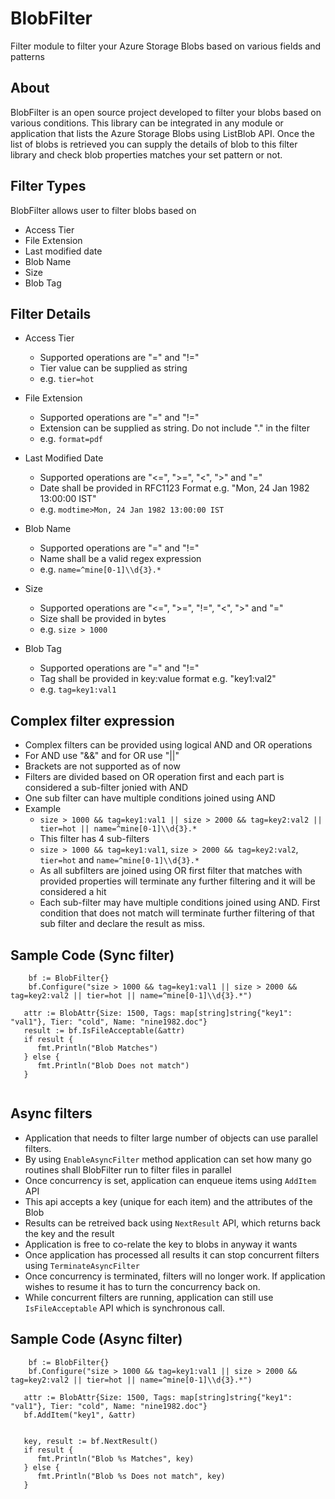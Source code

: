 # BlobFilter 
Filter module to filter your Azure Storage Blobs based on various fields and patterns

## About
BlobFilter is an open source project developed to filter your blobs based on various conditions. This library can be integrated in any module or application that lists the Azure Storage Blobs using ListBlob API. Once the list of blobs is retrieved you can supply the details of blob to this filter library and check blob properties matches your set pattern or not.

## Filter Types
BlobFilter allows user to filter blobs based on
- Access Tier
- File Extension
- Last modified date
- Blob Name
- Size
- Blob Tag


## Filter Details
* Access Tier
   - Supported operations are "=" and "!="
   - Tier value can be supplied as string
   - e.g. ```tier=hot```

* File Extension
   - Supported operations are "=" and "!="
   - Extension can be supplied as string. Do not include "." in the filter
   - e.g. ```format=pdf```

* Last Modified Date
   - Supported operations are "<=", ">=", "<", ">" and "="
   - Date shall be provided in RFC1123 Format e.g. "Mon, 24 Jan 1982 13:00:00 IST"
   - e.g. ```modtime>Mon, 24 Jan 1982 13:00:00 IST```

* Blob Name
   - Supported operations are "=" and "!="
   - Name shall be a valid regex expression
   - e.g. ```name=^mine[0-1]\\d{3}.*```

* Size
   - Supported operations are "<=", ">=", "!=", "<", ">" and "="
   - Size shall be provided in bytes
   - e.g. ```size > 1000```

* Blob Tag
   - Supported operations are "=" and "!="
   - Tag shall be provided in key:value format e.g. "key1:val2"
   - e.g. ```tag=key1:val1```


## Complex filter expression
- Complex filters can be provided using logical AND and OR operations
- For AND use "&&" and for OR use "||"
- Brackets are not supported as of now
- Filters are divided based on OR operation first and each part is considered a sub-filter jonied with AND
- One sub filter can have multiple conditions joined using AND
- Example
    - ```size > 1000 && tag=key1:val1 || size > 2000 && tag=key2:val2 || tier=hot || name=^mine[0-1]\\d{3}.*```
    - This filter has 4 sub-filters
    - ```size > 1000 && tag=key1:val1```, ``` size > 2000 && tag=key2:val2 ```, ```tier=hot``` and ```name=^mine[0-1]\\d{3}.*```
    - As all subfilters are joined using OR first filter that matches with provided properties will terminate any further filtering and it will be considered a hit
    - Each sub-filter may have multiple conditions joined using AND. First condition that does not match will terminate further filtering of that sub filter and declare the result as miss.


## Sample Code (Sync filter)
```
	bf := BlobFilter{}
	bf.Configure("size > 1000 && tag=key1:val1 || size > 2000 && tag=key2:val2 || tier=hot || name=^mine[0-1]\\d{3}.*")

   attr := BlobAttr{Size: 1500, Tags: map[string]string{"key1": "val1"}, Tier: "cold", Name: "nine1982.doc"}
   result := bf.IsFileAcceptable(&attr)
   if result {
      fmt.Println("Blob Matches")
   } else {
      fmt.Println("Blob Does not match")
   }
	
```


## Async filters
- Application that needs to filter large number of objects can use parallel filters.
- By using ```EnableAsyncFilter``` method application can set how many go routines shall BlobFilter run to filter files in parallel
- Once concurrency is set, application can enqueue items using ```AddItem``` API
- This api accepts a key (unique for each item) and the attributes of the Blob
- Results can be retreived back using ```NextResult``` API, which returns back the key and the result
- Application is free to co-relate the key to blobs in anyway it wants
- Once application has processed all results it can stop concurrent filters using ```TerminateAsyncFilter```
- Once concurrency is terminated, filters will no longer work. If application wishes to resume it has to turn the concurrency back on.
- While concurrent filters are running, application can still use ```IsFileAcceptable``` API which is synchronous call.

## Sample Code (Async filter)
```
	bf := BlobFilter{}
	bf.Configure("size > 1000 && tag=key1:val1 || size > 2000 && tag=key2:val2 || tier=hot || name=^mine[0-1]\\d{3}.*")

   attr := BlobAttr{Size: 1500, Tags: map[string]string{"key1": "val1"}, Tier: "cold", Name: "nine1982.doc"}
   bf.AddItem("key1", &attr)


   key, result := bf.NextResult()	
   if result {
      fmt.Println("Blob %s Matches", key)
   } else {
      fmt.Println("Blob %s Does not match", key)
   }
```












